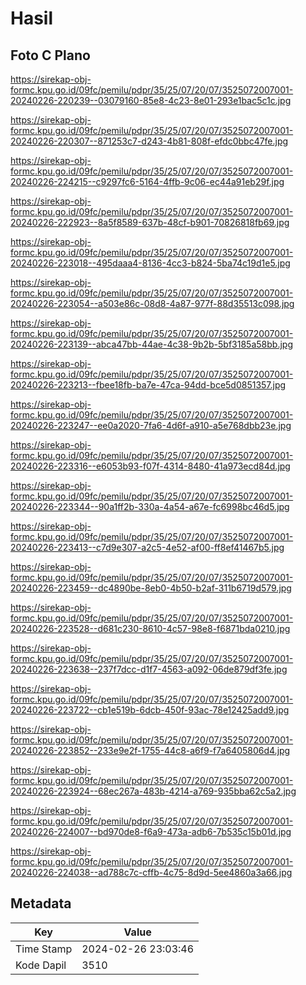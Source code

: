 # Hasil

## Foto C Plano

https://sirekap-obj-formc.kpu.go.id/09fc/pemilu/pdpr/35/25/07/20/07/3525072007001-20240226-220239--03079160-85e8-4c23-8e01-293e1bac5c1c.jpg

https://sirekap-obj-formc.kpu.go.id/09fc/pemilu/pdpr/35/25/07/20/07/3525072007001-20240226-220307--871253c7-d243-4b81-808f-efdc0bbc47fe.jpg

https://sirekap-obj-formc.kpu.go.id/09fc/pemilu/pdpr/35/25/07/20/07/3525072007001-20240226-224215--c9297fc6-5164-4ffb-9c06-ec44a91eb29f.jpg

https://sirekap-obj-formc.kpu.go.id/09fc/pemilu/pdpr/35/25/07/20/07/3525072007001-20240226-222923--8a5f8589-637b-48cf-b901-70826818fb69.jpg

https://sirekap-obj-formc.kpu.go.id/09fc/pemilu/pdpr/35/25/07/20/07/3525072007001-20240226-223018--495daaa4-8136-4cc3-b824-5ba74c19d1e5.jpg

https://sirekap-obj-formc.kpu.go.id/09fc/pemilu/pdpr/35/25/07/20/07/3525072007001-20240226-223054--a503e86c-08d8-4a87-977f-88d35513c098.jpg

https://sirekap-obj-formc.kpu.go.id/09fc/pemilu/pdpr/35/25/07/20/07/3525072007001-20240226-223139--abca47bb-44ae-4c38-9b2b-5bf3185a58bb.jpg

https://sirekap-obj-formc.kpu.go.id/09fc/pemilu/pdpr/35/25/07/20/07/3525072007001-20240226-223213--fbee18fb-ba7e-47ca-94dd-bce5d0851357.jpg

https://sirekap-obj-formc.kpu.go.id/09fc/pemilu/pdpr/35/25/07/20/07/3525072007001-20240226-223247--ee0a2020-7fa6-4d6f-a910-a5e768dbb23e.jpg

https://sirekap-obj-formc.kpu.go.id/09fc/pemilu/pdpr/35/25/07/20/07/3525072007001-20240226-223316--e6053b93-f07f-4314-8480-41a973ecd84d.jpg

https://sirekap-obj-formc.kpu.go.id/09fc/pemilu/pdpr/35/25/07/20/07/3525072007001-20240226-223344--90a1ff2b-330a-4a54-a67e-fc6998bc46d5.jpg

https://sirekap-obj-formc.kpu.go.id/09fc/pemilu/pdpr/35/25/07/20/07/3525072007001-20240226-223413--c7d9e307-a2c5-4e52-af00-ff8ef41467b5.jpg

https://sirekap-obj-formc.kpu.go.id/09fc/pemilu/pdpr/35/25/07/20/07/3525072007001-20240226-223459--dc4890be-8eb0-4b50-b2af-311b6719d579.jpg

https://sirekap-obj-formc.kpu.go.id/09fc/pemilu/pdpr/35/25/07/20/07/3525072007001-20240226-223528--d681c230-8610-4c57-98e8-f6871bda0210.jpg

https://sirekap-obj-formc.kpu.go.id/09fc/pemilu/pdpr/35/25/07/20/07/3525072007001-20240226-223638--237f7dcc-d1f7-4563-a092-06de879df3fe.jpg

https://sirekap-obj-formc.kpu.go.id/09fc/pemilu/pdpr/35/25/07/20/07/3525072007001-20240226-223722--cb1e519b-6dcb-450f-93ac-78e12425add9.jpg

https://sirekap-obj-formc.kpu.go.id/09fc/pemilu/pdpr/35/25/07/20/07/3525072007001-20240226-223852--233e9e2f-1755-44c8-a6f9-f7a6405806d4.jpg

https://sirekap-obj-formc.kpu.go.id/09fc/pemilu/pdpr/35/25/07/20/07/3525072007001-20240226-223924--68ec267a-483b-4214-a769-935bba62c5a2.jpg

https://sirekap-obj-formc.kpu.go.id/09fc/pemilu/pdpr/35/25/07/20/07/3525072007001-20240226-224007--bd970de8-f6a9-473a-adb6-7b535c15b01d.jpg

https://sirekap-obj-formc.kpu.go.id/09fc/pemilu/pdpr/35/25/07/20/07/3525072007001-20240226-224038--ad788c7c-cffb-4c75-8d9d-5ee4860a3a66.jpg


## Metadata

| Key        | Value               |
| ---------- | ------------------- |
| Time Stamp | 2024-02-26 23:03:46 |
| Kode Dapil | 3510                |



